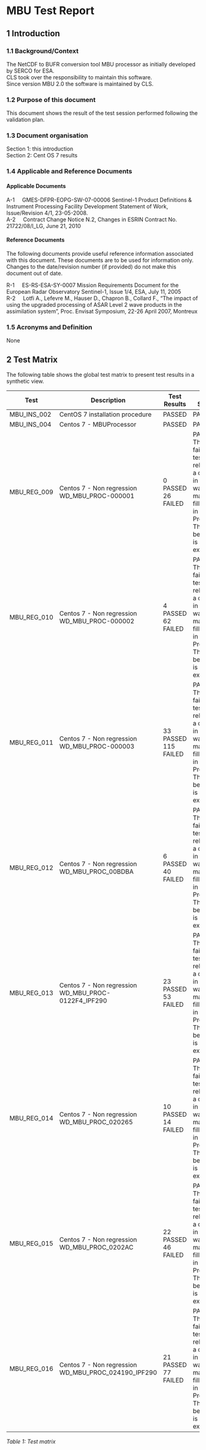 # MBU Test Report

## 1 Introduction

### 1.1 Background/Context

The NetCDF to BUFR conversion tool MBU processor as initially developed by SERCO for ESA.  
CLS took over the responsibility to maintain this software.  
Since version MBU 2.0 the software is maintained by CLS.

### 1.2 Purpose of this document

This document shows the result of the test session performed following the validation plan.

### 1.3 Document organisation

Section 1: this introduction  
Section 2: Cent OS 7 results

### 1.4 Applicable and Reference Documents

#### Applicable Documents

A-1 &nbsp;&nbsp;&nbsp; GMES-DFPR-EOPG-SW-07-00006	Sentinel-1 Product Definitions & Instrument Processing Facility Development Statement of Work, Issue/Revision 4/1, 23-05-2008.  
A-2	&nbsp;&nbsp;&nbsp; Contract Change Notice N.2, Changes in ESRIN Contract No. 21722/08/I_LG, June 21, 2010  

#### Reference Documents

The following documents provide useful reference information associated with this document.  These documents are to be used for information only.  Changes to the date/revision number (if provided) do not make this document out of date.

R-1 &nbsp;&nbsp;&nbsp;	ES-RS-ESA-SY-0007	Mission Requirements Document for the European Radar Observatory Sentinel-1, Issue 1/4, ESA, July 11, 2005  
R-2	&nbsp;&nbsp;&nbsp; Lotfi A., Lefevre M., Hauser D., Chapron B., Collard F., “The impact of using the upgraded processing of ASAR Level 2 wave products in the assimilation system”, Proc. Envisat Symposium, 22-26 April 2007, Montreux  

### 1.5 Acronyms and Definition

None

## 2 Test Matrix

The following table shows the global test matrix to present test results in a synthetic view.

| Test        | Description                                          | Test Results         | Final Status                                                                                                                 |  
|-------------|------------------------------------------------------|----------------------|------------------------------------------------------------------------------------------------------------------------------|  
| MBU_INS_002 | CentOS 7 installation procedure                      | PASSED               | PASSED                                                                                                                       |  
| MBU_INS_004 | Centos 7 - MBUProcessor                              | PASSED               | PASSED                                                                                                                       |  
| MBU_REG_009 | Centos 7  - Non regression WD_MBU_PROC-000001        | 0 PASSED 26 FAILED   | PASSED The failed tests are related to a change in the way to managed fill value in MBU Process. This behavior is expected.  |
| MBU_REG_010 | Centos 7  - Non regression WD_MBU_PROC-000002        | 4 PASSED 62 FAILED   | PASSED The failed tests are related to a change in the way to managed fill value in MBU Process. This behavior is expected   |
| MBU_REG_011 | Centos 7  - Non regression WD_MBU_PROC-000003        | 33 PASSED 115 FAILED | 	PASSED The failed tests are related to a change in the way to managed fill value in MBU Process. This behavior is expected  |
| MBU_REG_012 | Centos 7  - Non regression WD_MBU_PROC_00BDBA        | 6 PASSED 40 FAILED   | 	PASSED The failed tests are related to a change in the way to managed fill value in MBU Process. This behavior is expected  |
| MBU_REG_013 | Centos 7  - Non regression WD_MBU_PROC-0122F4_IPF290 | 23 PASSED 53 FAILED  | 	PASSED The failed tests are related to a change in the way to managed fill value in MBU Process. This behavior is expected  |
| MBU_REG_014 | Centos 7  - Non regression WD_MBU_PROC_020265        | 10 PASSED 14 FAILED  | 	PASSED The failed tests are related to a change in the way to managed fill value in MBU Process. This behavior is expected  |
| MBU_REG_015 | Centos 7  - Non regression WD_MBU_PROC_0202AC        | 22 PASSED 46 FAILED  | 	PASSED The failed tests are related to a change in the way to managed fill value in MBU Process. This behavior is expected  |
| MBU_REG_016 | Centos 7  - Non regression WD_MBU_PROC_024190_IPF290 | 21 PASSED 77 FAILED  | 	PASSED The failed tests are related to a change in the way to managed fill value in MBU Process. This behavior is expected  |

*Table 1: Test matrix*
